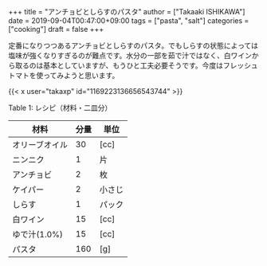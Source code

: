 +++
title = "アンチョビとしらすのパスタ"
author = ["Takaaki ISHIKAWA"]
date = 2019-09-04T00:47:00+09:00
tags = ["pasta", "salt"]
categories = ["cooking"]
draft = false
+++

定番になりつつあるアンチョビとしらすのパスタ。でもしらすの状態によっては塩味が強くなりすぎるのが難点です。水分の一部を茹で汁ではなく、白ワインから取るのは基本としていますが、もうひと工夫必要そうです。今度はフレッシュトマトを使ってみようと思います。  

{{< x user="takaxp" id="1169223136656543744" >}}  

<div class="table-caption">
  <span class="table-number">Table 1</span>:
  レシピ（材料・二皿分）
</div>

| 材料      | 分量 | 単位 |
|---------|----|----|
| オリーブオイル | 30  | [cc] |
| ニンニク  | 1   | 片   |
| アンチョビ | 2   | 枚   |
| ケイパー  | 2   | 小さじ |
| しらす    | 1   | パック |
| 白ワイン  | 15  | [cc] |
| ゆで汁(1.0%) | 15  | [cc] |
| パスタ    | 160 | [g]  |
